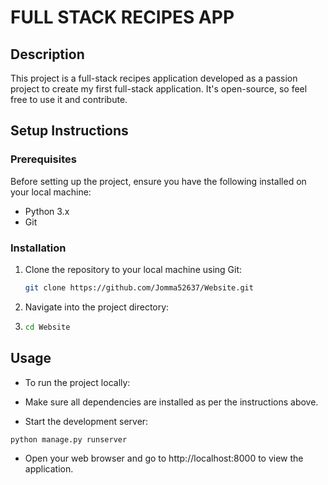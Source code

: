 # FULL STACK RECIPES APP

## Description

This project is a full-stack recipes application developed as a passion project to create my first full-stack application. It's open-source, so feel free to use it and contribute.

## Setup Instructions

### Prerequisites

Before setting up the project, ensure you have the following installed on your local machine:

- Python 3.x
- Git

### Installation

1. Clone the repository to your local machine using Git:

   ```bash
   git clone https://github.com/Jomma52637/Website.git
   ```
2. Navigate into the project directory:
   
3. ```bash
   cd Website
   ```
## Usage

- To run the project locally:

- Make sure all dependencies are installed as per the instructions above.

- Start the development server:
```bash
python manage.py runserver
```
- Open your web browser and go to http://localhost:8000 to view the application.
